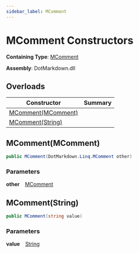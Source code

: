 ```yaml
---
sidebar_label: MComment
---
```


# MComment Constructors

**Containing Type**: [MComment](../index.md)

**Assembly**: DotMarkdown\.dll

## Overloads

| Constructor | Summary |
| ----------- | ------- |
| [MComment(MComment)](#67123801) | |
| [MComment(String)](#910363927) | |

<a id="67123801"></a>

## MComment\(MComment\) 

```csharp
public MComment(DotMarkdown.Linq.MComment other)
```

### Parameters

**other** &ensp; [MComment](../index.md)<a id="910363927"></a>

## MComment\(String\) 

```csharp
public MComment(string value)
```

### Parameters

**value** &ensp; [String](https://docs.microsoft.com/en-us/dotnet/api/system.string)